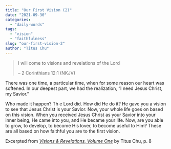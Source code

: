 ```yaml
---
title: "Our First Vision (2)"
date: "2021-09-30"
categories: 
  - "daily-words"
tags: 
  - "vision"
  - "faithfulness"
slug: "our-first-vision-2"
author: "Titus Chu"
---
```


> I will come to visions and revelations of the Lord
> 
> – 2 Corinthians 12:1 (NKJV)

There was one time, a particular time, when for some reason our heart was softened. In our deepest part, we had the realization, “I need Jesus Christ, my Savior."

Who made it happen? Th e Lord did. How did He do it? He gave you a vision to see that Jesus Christ is your Savior. Now, your whole life goes on based on this vision. When you received Jesus Christ as your Savior into your inner being, He came into you, and He became your life. Now, are you able to grow, to develop, to become His lover, to become useful to Him? These are all based on how faithful you are to the first vision.

Excerpted from _[Visions & Revelations, Volume One](https://www.asweetsavor.org/visions-and-revelations/)_ by Titus Chu, p. 8
